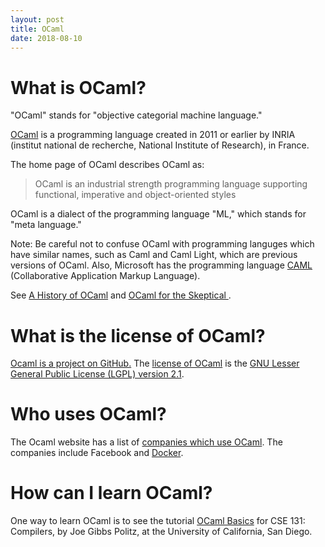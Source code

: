 ```yaml
---
layout: post
title: OCaml 
date: 2018-08-10
---
```


# What is OCaml?

"OCaml" stands for "objective categorial machine language."

[OCaml](https://ocaml.org/) is a programming language created in 2011 or earlier by INRIA (institut national de recherche, National Institute of Research), in France.

The home page of OCaml describes OCaml as:

> OCaml is an industrial strength programming language supporting functional, imperative and object-oriented styles

OCaml is a dialect of the programming language "ML," which stands for "meta language."

Note: Be careful not to confuse OCaml with programming languges which have similar names, such as Caml and Caml Light, which are previous versions of OCaml. Also, Microsoft has the programming language [CAML](https://docs.microsoft.com/en-us/sharepoint/dev/schema/introduction-to-collaborative-application-markup-language-caml) (Collaborative Application Markup Language).

See [A History of OCaml](https://ocaml.org/learn/history.html) and [OCaml for the Skeptical ](https://www2.lib.uchicago.edu/keith/ocaml-class/home.html).

# What is the license of OCaml?

[Ocaml is a project on GitHub.](https://github.com/ocaml/ocaml) The [license of OCaml](https://github.com/ocaml/ocaml/blob/trunk/LICENSE) is the [GNU Lesser General Public License (LGPL) version 2.1](https://www.gnu.org/licenses/old-licenses/lgpl-2.1.en.html).

# Who uses OCaml?

The Ocaml website has a list of [companies which use OCaml](https://ocaml.org/learn/companies.html). The companies include Facebook and [Docker](https://www.docker.com/).

# How can I learn OCaml?

One way to learn OCaml is to see the tutorial [OCaml Basics](https://cseweb.ucsd.edu/classes/sp17/cse131-a/n_ocaml-intro.html) for CSE 131: Compilers, by Joe Gibbs Politz, at the University of California, San Diego.
